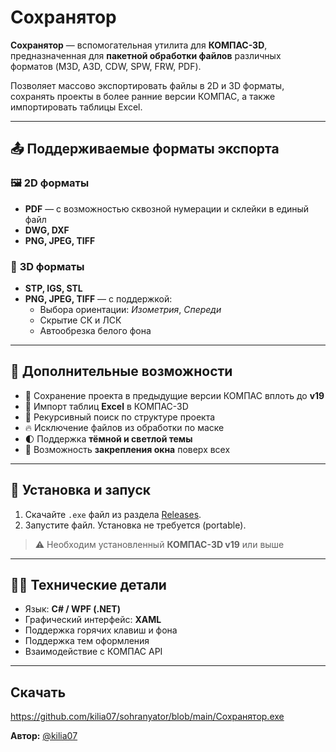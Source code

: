 # Сохранятор

**Сохранятор** — вспомогательная утилита для **КОМПАС-3D**, предназначенная для **пакетной обработки файлов** различных форматов (M3D, A3D, CDW, SPW, FRW, PDF).

Позволяет массово экспортировать файлы в 2D и 3D форматы, сохранять проекты в более ранние версии КОМПАС, а также импортировать таблицы Excel. 

---

## 📤 Поддерживаемые форматы экспорта

### 🖼️ **2D форматы**
- **PDF** — с возможностью сквозной нумерации и склейки в единый файл
- **DWG, DXF**
- **PNG, JPEG, TIFF**

### 🧱 **3D форматы**
- **STP, IGS, STL**
- **PNG, JPEG, TIFF** — с поддержкой:
  - Выбора ориентации: *Изометрия*, *Спереди*
  - Скрытие СК и ЛСК
  - Автообрезка белого фона

---

## 🔁 Дополнительные возможности

- 📂 Сохранение проекта в предыдущие версии КОМПАС вплоть до **v19**
- 📑 Импорт таблиц **Excel** в КОМПАС-3D
- 🔎 Рекурсивный поиск по структуре проекта
- 🔥 Исключение файлов из обработки по маске
- 🌓 Поддержка **тёмной и светлой темы**
- 📌 Возможность **закрепления окна** поверх всех

---

## 🚀 Установка и запуск

1. Скачайте `.exe` файл из раздела [Releases](https://github.com/yourusername/saveas/releases).
2. Запустите файл. Установка не требуется (portable).

> ⚠️ Необходим установленный **КОМПАС-3D v19** или выше

---

## 🧑‍💻 Технические детали

- Язык: **C# / WPF (.NET)**
- Графический интерфейс: **XAML**
- Поддержка горячих клавиш и фона
- Поддержка тем оформления
- Взаимодействие с КОМПАС API

---

## Скачать
https://github.com/kilia07/sohranyator/blob/main/Сохранятор.exe

**Автор:** [@kilia07](https://github.com/kilia07)
